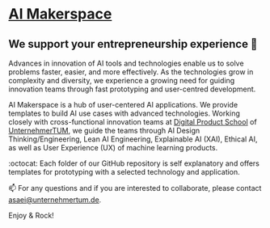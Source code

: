 # [AI Makerspace](https://github.com/DigitalProductschool/AI-Makerspace) 
## We support your entrepreneurship experience 🚀

Advances in innovation of AI tools and technologies enable us to solve problems faster, easier, and more effectively. As the technologies grow in complexity and diversity, we experience a growing need for guiding innovation teams through fast prototyping and user-centred development. 

AI Makerspace is a hub of user-centered AI applications. We provide templates to build AI use cases with advanced technologies. Working closely with cross-functional innovation teams at [Digital Product School](https://digitalproductschool.io/) of [UnternehmerTUM](https://www.unternehmertum.de/en), we guide the teams through AI Design Thinking/Engineering, Lean AI Engineering, Explainable AI (XAI), Ethical AI, as well as User Experience (UX) of machine learning products. 

:octocat: Each folder of our GitHub repository is self explanatory and offers templates for prototyping with a selected technology and application. 

📫 For any questions and if you are interested to collaborate, please contact asaei@unternehmertum.de.

Enjoy & Rock!
